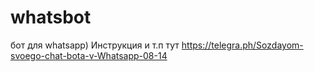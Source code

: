 # whatsbot
бот для whatsapp)
Инструкция и т.п тут https://telegra.ph/Sozdayom-svoego-chat-bota-v-Whatsapp-08-14

